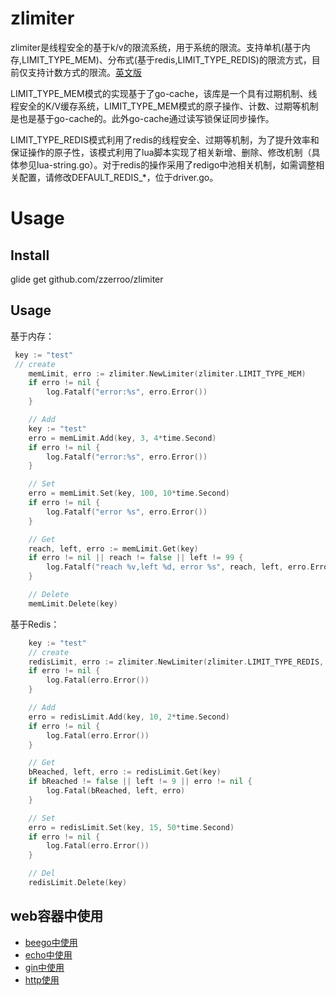 # zlimiter
zlimiter是线程安全的基于k/v的限流系统，用于系统的限流。支持单机(基于内存,LIMIT_TYPE_MEM)、分布式(基于redis,LIMIT_TYPE_REDIS)的限流方式，目前仅支持计数方式的限流。[英文版](./readme.md)

LIMIT_TYPE_MEM模式的实现基于了go-cache，该库是一个具有过期机制、线程安全的K/V缓存系统，LIMIT_TYPE_MEM模式的原子操作、计数、过期等机制是也是基于go-cache的。此外go-cache通过读写锁保证同步操作。

LIMIT_TYPE_REDIS模式利用了redis的线程安全、过期等机制，为了提升效率和保证操作的原子性，该模式利用了lua脚本实现了相关新增、删除、修改机制（具体参见lua-string.go）。对于redis的操作采用了redigo中池相关机制，如需调整相关配置，请修改DEFAULT_REDIS_*，位于driver.go。

# Usage

## Install

glide get github.com/zzerroo/zlimiter

## Usage

基于内存：

```go
 key := "test" 
 // create
	memLimit, erro := zlimiter.NewLimiter(zlimiter.LIMIT_TYPE_MEM)
	if erro != nil {
		log.Fatalf("error:%s", erro.Error())
	}

	// Add
	key := "test"
	erro = memLimit.Add(key, 3, 4*time.Second)
	if erro != nil {
		log.Fatalf("error:%s", erro.Error())
	}

	// Set
	erro = memLimit.Set(key, 100, 10*time.Second)
	if erro != nil {
		log.Fatalf("error %s", erro.Error())
	}

	// Get
	reach, left, erro := memLimit.Get(key)
	if erro != nil || reach != false || left != 99 {
		log.Fatalf("reach %v,left %d, error %s", reach, left, erro.Error())
	}

	// Delete
	memLimit.Delete(key)
```



基于Redis：

```go
	key := "test"
	// create
	redisLimit, erro := zlimiter.NewLimiter(zlimiter.LIMIT_TYPE_REDIS, driver.RedisInfo{Host: "127.0.0.1:6379", Passwd: "passwd"})
	if erro != nil {
		log.Fatal(erro.Error())
	}

	// Add
	erro = redisLimit.Add(key, 10, 2*time.Second)
	if erro != nil {
		log.Fatal(erro.Error())
	}

	// Get
	bReached, left, erro := redisLimit.Get(key)
	if bReached != false || left != 9 || erro != nil {
		log.Fatal(bReached, left, erro)
	}

	// Set
	erro = redisLimit.Set(key, 15, 50*time.Second)
	if erro != nil {
		log.Fatal(erro.Error())
	}

	// Del
	redisLimit.Delete(key)
```

## web容器中使用

- [beego中使用](./example/beego/beego.go)
- [echo中使用](./example/echo/echo.go)
- [gin中使用](./example/gin/gin.go)
- [http使用](./example/http/http.go)



